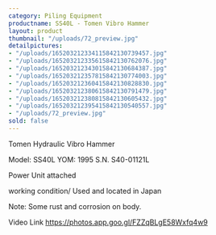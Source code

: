 ```yaml
---
category: Piling Equipment
productname: SS40L - Tomen Vibro Hammer
layout: product
thumbnail: "/uploads/72_preview.jpg"
detailpictures:
- "/uploads/165203212334115842130739457.jpg"
- "/uploads/165203212335615842130762076.jpg"
- "/uploads/165203212343015842130684387.jpg"
- "/uploads/165203212357815842130774003.jpg"
- "/uploads/165203212360415842130828830.jpg"
- "/uploads/165203212380615842130791479.jpg"
- "/uploads/165203212380815842130605432.jpg"
- "/uploads/165203212395415842130540557.jpg"
- "/uploads/72_preview.jpg"
sold: false
---
```


Tomen Hydraulic Vibro Hammer

Model: SS40L YOM: 1995 S.N. S40-01121L

Power Unit attached 

working condition/ Used and located in Japan

Note: Some rust and corrosion on body.

Video Link https://photos.app.goo.gl/FZZqBLgE58Wxfq4w9

 




